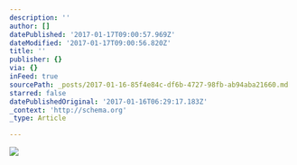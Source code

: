 ```yaml
---
description: ''
author: []
datePublished: '2017-01-17T09:00:57.969Z'
dateModified: '2017-01-17T09:00:56.820Z'
title: ''
publisher: {}
via: {}
inFeed: true
sourcePath: _posts/2017-01-16-85f4e84c-df6b-4727-98fb-ab94aba21660.md
starred: false
datePublishedOriginal: '2017-01-16T06:29:17.183Z'
_context: 'http://schema.org'
_type: Article

---
```

![](https://the-grid-user-content.s3-us-west-2.amazonaws.com/5fc40098-6898-45f0-bbe7-65e995daf2c0.jpg)
